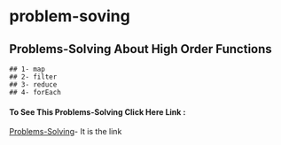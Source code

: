 #  problem-soving
## Problems-Solving About High Order Functions 
```
## 1- map
## 2- filter
## 3- reduce
## 4- forEach
```
#### To See This Problems-Solving Click Here Link :

[Problems-Solving](main.js)- It is the link
